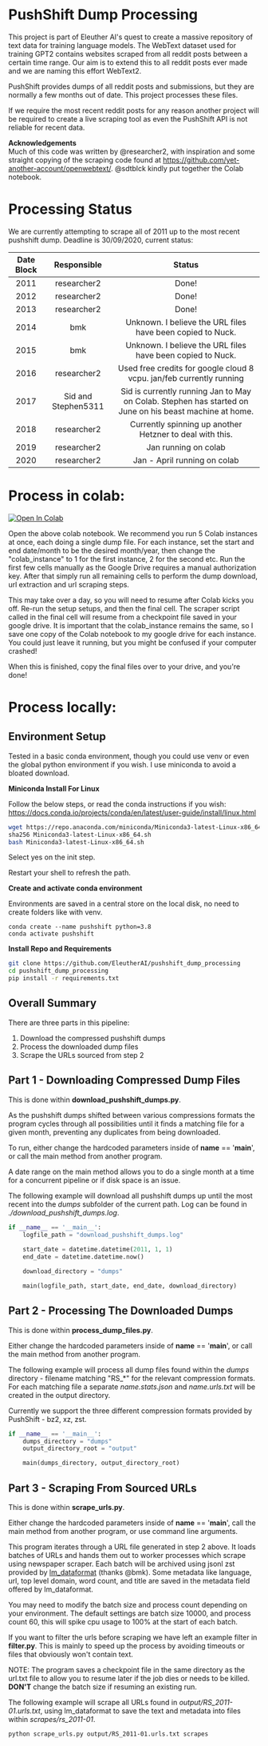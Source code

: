 # PushShift Dump Processing

This project is part of Eleuther AI's quest to create a massive repository of text data for training language models. The WebText dataset used for training GPT2 contains websites scraped from all reddit posts between a certain time range. Our aim is to extend this to all reddit posts ever made and we are naming this effort WebText2.

PushShift provides dumps of all reddit posts and submissions, but they are normally a few months out of date. This project processes these files. 

If we require the most recent reddit posts for any reason another project will be required to create a live scraping tool as even the PushShift API is not reliable for recent data.

**Acknowledgements**  
Much of this code was written by @researcher2, with inspiration and some straight copying of the scraping code found at https://github.com/yet-another-account/openwebtext/. @sdtblck kindly put together the Colab notebook.

# Processing Status
We are currently attempting to scrape all of 2011 up to the most recent pushshift dump. Deadline is 30/09/2020, current status:

| Date Block | Responsible         | Status     |
| :--------: | :-----------------: | :--------: |
|  2011      | researcher2         | Done!    |
|  2012      | researcher2         | Done!    |
|  2013      | researcher2         | Done!    |
|  2014      | bmk                 | Unknown. I believe the URL files have been copied to Nuck. |
|  2015      | bmk                 | Unknown. I believe the URL files have been copied to Nuck. |
|  2016      | researcher2         | Used free credits for google cloud 8 vcpu. jan/feb currently running  |
|  2017      | Sid and Stephen5311 | Sid is currently running Jan to May on Colab. Stephen has started on June on his beast machine at home. |
|  2018      | researcher2         | Currently spinning up another Hetzner to deal with this. |
|  2019      | researcher2         | Jan running on colab    |
|  2020      | researcher2         | Jan - April running on colab    |

# Process in colab:

[![Open In Colab](https://colab.research.google.com/assets/colab-badge.svg)](https://colab.research.google.com/github/EleutherAI/pushshift_dump_processing/blob/master/webtext2_colab.ipynb)

Open the above colab notebook. We recommend you run 5 Colab instances at once, each doing a single dump file. For each instance, set the start and end date/month to be the desired month/year, then change the "colab_instance" to 1 for the first instance, 2 for the second etc. Run the first few cells manually as the Google Drive requires a manual authorization key. After that simply run all remaining cells to perform the dump download, url extraction and url scraping steps.

This may take over a day, so you will need to resume after Colab kicks you off. Re-run the setup setups, and then the final cell. The scraper script called in the final cell will resume from a checkpoint file saved in your google drive. It is important that the colab_instance remains the same, so I save one copy of the Colab notebook to my google drive for each instance. You could just leave it running, but you might be confused if your computer crashed!

When this is finished, copy the final files over to your drive, and you're done!

# Process locally:

## Environment Setup
Tested in a basic conda environment, though you could use venv or even the global python environment if you wish. I use miniconda to avoid a bloated download.

**Miniconda Install For Linux**

Follow the below steps, or read the conda instructions if you wish: https://docs.conda.io/projects/conda/en/latest/user-guide/install/linux.html

```bash
wget https://repo.anaconda.com/miniconda/Miniconda3-latest-Linux-x86_64.sh
sha256 Miniconda3-latest-Linux-x86_64.sh
bash Miniconda3-latest-Linux-x86_64.sh
```
Select yes on the init step.

Restart your shell to refresh the path.

**Create and activate conda environment**

Environments are saved in a central store on the local disk, no need to create folders like with venv.
```
conda create --name pushshift python=3.8
conda activate pushshift
```

**Install Repo and Requirements**
```bash
git clone https://github.com/EleutherAI/pushshift_dump_processing
cd pushshift_dump_processing
pip install -r requirements.txt
```

## Overall Summary
There are three parts in this pipeline:

1. Download the compressed pushshift dumps
2. Process the downloaded dump files
3. Scrape the URLs sourced from step 2


## Part 1 - Downloading Compressed Dump Files

This is done within **download_pushshift_dumps.py**.

As the pushshift dumps shifted between various compressions formats the program cycles through all possibilities until it finds a matching file for a given month, preventing any duplicates from being downloaded.

To run, either change the hardcoded parameters inside of __name__ == '__main__', or call the main method from another program. 

A date range on the main method allows you to do a single month at a time for a concurrent pipeline or if disk space is an issue.

The following example will download all pushshift dumps up until the most recent into the *dumps* subfolder of the current path. Log can be found in *./download_pushshift_dumps.log*.

```python
if __name__ == '__main__':
    logfile_path = "download_pushshift_dumps.log"
    
    start_date = datetime.datetime(2011, 1, 1)    
    end_date = datetime.datetime.now()

    download_directory = "dumps"

    main(logfile_path, start_date, end_date, download_directory) 
```
 

## Part 2 - Processing The Downloaded Dumps

This is done within **process_dump_files.py**.

Either change the hardcoded parameters inside of __name__ == '__main__', or call the main method from another program. 

The following example will process all dump files found within the *dumps* directory - filename matching "RS_*" for the relevant compression formats. For each matching file a separate *name.stats.json* and *name.urls.txt* will be created in the output directory.

Currently we support the three different compression formats provided by PushShift - bz2, xz, zst.

```python
if __name__ == '__main__':
    dumps_directory = "dumps"
    output_directory_root = "output"

    main(dumps_directory, output_directory_root)
```

## Part 3 - Scraping From Sourced URLs

This is done within **scrape_urls.py**. 

Either change the hardcoded parameters inside of __name__ == '__main__', call the main method from another program, or use command line arguments.

This program iterates through a URL file generated in step 2 above. It loads batches of URLs and hands them out to worker processes which scrape using newspaper scraper. Each batch will be archived using jsonl zst provided by  <a href="https://github.com/leogao2/lm_dataformat" target="_blank">lm_dataformat</a>
(thanks @bmk). Some metadata like language, url, top level domain, word count, and title are saved in the metadata field offered by lm_dataformat.

You may need to modify the batch size and process count depending on your environment. The default settings are batch size 10000, and process count 60, this will spike cpu usage to 100% at the start of each batch. 

If you want to filter the urls before scraping we have left an example filter in **filter.py**. This is mainly to speed up the process by avoiding timeouts or files that obviously won't contain text.

NOTE: The program saves a checkpoint file in the same directory as the url.txt file to allow you to resume later if the job dies or needs to be killed. **DON'T** change the batch size if resuming an existing run.

The following example will scrape all URLs found in *output/RS_2011-01.urls.txt*, using lm_dataformat to save the text and metadata into files within *scrapes/rs_2011-01*.

```bash
python scrape_urls.py output/RS_2011-01.urls.txt scrapes
```
